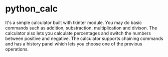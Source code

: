 # python_calc

It's a simple calculator built with tkinter module. You may do basic commands such as addition, substraction, multiplication and divison.
The calculator also lets you calculate percentages and switch the numbers between positive and negative.
The calculator supports chaining commands and has a history panel which lets you choose one of the previous operations.
